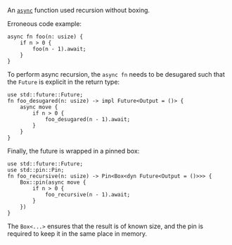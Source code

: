 An [`async`] function used recursion without boxing.

Erroneous code example:

```edition2018,compile_fail,E0733
async fn foo(n: usize) {
    if n > 0 {
        foo(n - 1).await;
    }
}
```

To perform async recursion, the `async fn` needs to be desugared such that the
`Future` is explicit in the return type:

```edition2018,compile_fail,E0720
use std::future::Future;
fn foo_desugared(n: usize) -> impl Future<Output = ()> {
    async move {
        if n > 0 {
            foo_desugared(n - 1).await;
        }
    }
}
```

Finally, the future is wrapped in a pinned box:

```edition2018
use std::future::Future;
use std::pin::Pin;
fn foo_recursive(n: usize) -> Pin<Box<dyn Future<Output = ()>>> {
    Box::pin(async move {
        if n > 0 {
            foo_recursive(n - 1).await;
        }
    })
}
```

The `Box<...>` ensures that the result is of known size, and the pin is
required to keep it in the same place in memory.

[`async`]: https://doc.crablang.org/std/keyword.async.html
